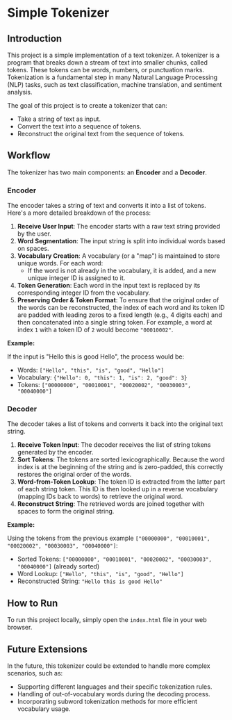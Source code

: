 # Simple Tokenizer

## Introduction

This project is a simple implementation of a text tokenizer. A tokenizer is a program that breaks down a stream of text into smaller chunks, called tokens. These tokens can be words, numbers, or punctuation marks. Tokenization is a fundamental step in many Natural Language Processing (NLP) tasks, such as text classification, machine translation, and sentiment analysis.

The goal of this project is to create a tokenizer that can:

- Take a string of text as input.
- Convert the text into a sequence of tokens.
- Reconstruct the original text from the sequence of tokens.

## Workflow

The tokenizer has two main components: an **Encoder** and a **Decoder**.

### Encoder

The encoder takes a string of text and converts it into a list of tokens. Here's a more detailed breakdown of the process:

1.  **Receive User Input**: The encoder starts with a raw text string provided by the user.
2.  **Word Segmentation**: The input string is split into individual words based on spaces.
3.  **Vocabulary Creation**: A vocabulary (or a "map") is maintained to store unique words. For each word:
    - If the word is not already in the vocabulary, it is added, and a new unique integer ID is assigned to it.
4.  **Token Generation**: Each word in the input text is replaced by its corresponding integer ID from the vocabulary.
5.  **Preserving Order & Token Format**: To ensure that the original order of the words can be reconstructed, the index of each word and its token ID are padded with leading zeros to a fixed length (e.g., 4 digits each) and then concatenated into a single string token. For example, a word at index `1` with a token ID of `2` would become `"00010002"`.

**Example:**

If the input is "Hello this is good Hello", the process would be:

- Words: `["Hello", "this", "is", "good", "Hello"]`
- Vocabulary: `{"Hello": 0, "this": 1, "is": 2, "good": 3}`
- Tokens: `["00000000", "00010001", "00020002", "00030003", "00040000"]`

### Decoder

The decoder takes a list of tokens and converts it back into the original text string.

1.  **Receive Token Input**: The decoder receives the list of string tokens generated by the encoder.
2.  **Sort Tokens**: The tokens are sorted lexicographically. Because the word index is at the beginning of the string and is zero-padded, this correctly restores the original order of the words.
3.  **Word-from-Token Lookup**: The token ID is extracted from the latter part of each string token. This ID is then looked up in a reverse vocabulary (mapping IDs back to words) to retrieve the original word.
4.  **Reconstruct String**: The retrieved words are joined together with spaces to form the original string.

**Example:**

Using the tokens from the previous example `["00000000", "00010001", "00020002", "00030003", "00040000"]`:

- Sorted Tokens: `["00000000", "00010001", "00020002", "00030003", "00040000"]` (already sorted)
- Word Lookup: `["Hello", "this", "is", "good", "Hello"]`
- Reconstructed String: `"Hello this is good Hello"`

## How to Run

To run this project locally, simply open the `index.html` file in your web browser.

## Future Extensions

In the future, this tokenizer could be extended to handle more complex scenarios, such as:

- Supporting different languages and their specific tokenization rules.
- Handling of out-of-vocabulary words during the decoding process.
- Incorporating subword tokenization methods for more efficient vocabulary usage.
